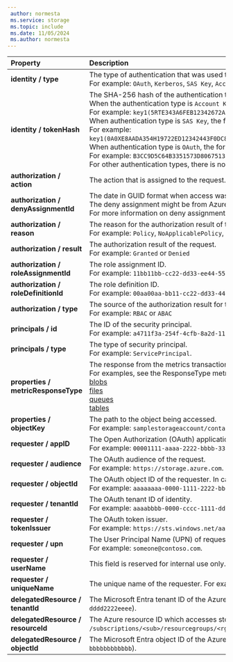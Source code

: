 ```yaml
---
 author: normesta
 ms.service: storage
 ms.topic: include
 ms.date: 11/05/2024
 ms.author: normesta
---
```


| Property | Description |
|:--- |:---|
|**identity / type** | The type of authentication that was used to make the request. <br> For example: `OAuth`, `Kerberos`, `SAS Key`, `Account Key`, or `Anonymous` |
|**identity / tokenHash**|The SHA-256 hash of the authentication token used on the request. <br>When the authentication type is `Account Key`, the format is "key1 \| key2 (SHA256 hash of the key)". <br> For example: `key1(5RTE343A6FEB12342672AFD40072B70D4A91BGH5CDF797EC56BF82B2C3635CE)`. <br>When authentication type is `SAS Key`, the format is "key1 \| key2 (SHA 256 hash of the key),SasSignature(SHA 256 hash of the SAS token)". <br> For example: `key1(0A0XE8AADA354H19722ED12342443F0DC8FAF3E6GF8C8AD805DE6D563E0E5F8A),SasSignature(04D64C2B3A704145C9F1664F201123467A74D72DA72751A9137DDAA732FA03CF)`. When authentication type is `OAuth`, the format is "SHA 256 hash of the OAuth token". <br> For example: `B3CC9D5C64B3351573D806751312317FE4E910877E7CBAFA9D95E0BE923DD25C`<br> For other authentication types, there is no tokenHash field. |
|**authorization / action** | The action that is assigned to the request. |
|**authorization / denyAssignmentId** | The date in GUID format when access was denied by a deny assignment. <br> The deny assignment might be from Azure Blueprints or a managed application. <br> For more information on deny assignments, see [Understand Azure deny assignments](../articles/role-based-access-control/deny-assignments.md) |
|**authorization / reason** | The reason for the authorization result of the request. <br> For example: `Policy`, `NoApplicablePolicy`, or `MissingAttributes` |
|**authorization / result** | The authorization result of the request. <br> For example: `Granted` or `Denied` |
|**authorization / roleAssignmentId** | The role assignment ID. <br> For example: `11bb11bb-cc22-dd33-ee44-55ff55ff55ff`.|
|**authorization / roleDefinitionId** | The role definition ID. <br> For example: `00aa00aa-bb11-cc22-dd33-44ee44ee44ee`.|
|**authorization / type** | The source of the authorization result for the request. <br> For example: `RBAC` or `ABAC` |
|**principals / id** | The ID of the security principal. <br> For example: `a4711f3a-254f-4cfb-8a2d-111111111111`.|
|**principals / type** | The type of security principal. <br> For example: `ServicePrincipal`. |
|**properties / metricResponseType** | The response from the metrics transaction. <br> For examples, see the ResponseType metrics dimension for your storage service: <br> [blobs](../articles/storage/blobs/monitor-blob-storage-reference.md#metrics-dimensions) <br> [files](../articles/storage/files/storage-files-monitoring-reference.md#metrics-dimensions) <br> [queues](../articles/storage/queues/monitor-queue-storage-reference.md#metrics-dimensions) <br> [tables](../articles/storage/tables/monitor-table-storage-reference.md#metrics-dimensions) |
|**properties / objectKey** | The path to the object being accessed. <br> For example: `samplestorageaccount/container1/blob.png`. |
|**requester / appID** | The Open Authorization (OAuth) application ID that is used as the requester. <br> For example: `00001111-aaaa-2222-bbbb-3333cccc4444`.|
|**requester / audience** | The OAuth audience of the request. <br> For example: `https://storage.azure.com`. |
|**requester / objectId** | The OAuth object ID of the requester. In case of Kerberos authentication, represents the object identifier of Kerberos authenticated user. <br> For example: `aaaaaaaa-0000-1111-2222-bbbbbbbbbbbb`. |
|**requester / tenantId** | The OAuth tenant ID of identity. <br> For example: `aaaabbbb-0000-cccc-1111-dddd2222eeee`.|
|**requester / tokenIssuer** | The OAuth token issuer. <br> For example: `https://sts.windows.net/aaaabbbb-0000-cccc-1111-dddd2222eeee/`.|
|**requester / upn** | The User Principal Name (UPN) of requester. <br> For example: `someone@contoso.com`. |
|**requester / userName** | This field is reserved for internal use only.|
|**requester / uniqueName** | The unique name of the requester. For example: `someone@example.com`. |
|**delegatedResource / tenantId**| The Microsoft Entra tenant ID of the Azure resource ID which accesses storage on-behalf-of the storage resource owner (for example: `aaaabbbb-0000-cccc-1111-dddd2222eeee`). |
|**delegatedResource / resourceId**|The Azure resource ID which accesses storage on behalf of the storage resource owner (for example: `/subscriptions/<sub>/resourcegroups/<rg>/providers/Microsoft.Compute/virtualMachines/<vm-name>`)|
|**delegatedResource / objectId**|The Microsoft Entra object ID of the Azure resource ID which accesses storage on behalf of the storage resource owner (for example: `aaaaaaaa-0000-1111-2222-bbbbbbbbbbbb`).|


